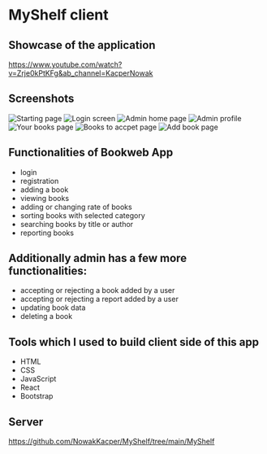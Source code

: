 # MyShelf client

## Showcase of the application
https://www.youtube.com/watch?v=Zrje0kPtKFg&ab_channel=KacperNowak

## Screenshots
![Starting page](https://github.com/NowakKacper/MyShelf/assets/87521449/7f6a1469-5921-41f7-a954-fddc555c2a56)
![Login screen](https://github.com/NowakKacper/MyShelf/assets/87521449/5968be2a-85d8-47b4-846d-45245c564d50)
![Admin home page](https://github.com/NowakKacper/MyShelf/assets/87521449/8f96e68a-7a50-4f72-9eaf-a3f9d9a5e6d2)
![Admin profile](https://github.com/NowakKacper/MyShelf/assets/87521449/0f6fe757-88bd-41bc-9393-49a15e5bacc5)
![Your books page](https://github.com/NowakKacper/MyShelf/assets/87521449/fe66b99a-60f4-4048-8157-e485ff843257)
![Books to accpet page](https://github.com/NowakKacper/MyShelf/assets/87521449/f0d9b554-214f-48c4-8e01-448f2e0e90da)
![Add book page](https://github.com/NowakKacper/MyShelf/assets/87521449/06031b32-28b9-42af-afc3-51fc0b665644)

## Functionalities of Bookweb App
 - login  
 - registration 
 - adding a book 
 - viewing books 
 - adding or changing rate of books 
 - sorting books with selected category
 - searching books by title or author
 - reporting books
 
 ## Additionally admin has a few more functionalities: 
 - accepting or rejecting a book added by a user 
 - accepting or rejecting a report added by a user  
 - updating book data 
 - deleting a book
 
 ## Tools which I used to build client side of this app 
 - HTML
 - CSS
 - JavaScript
 - React
 - Bootstrap
 
 ## Server
 https://github.com/NowakKacper/MyShelf/tree/main/MyShelf

